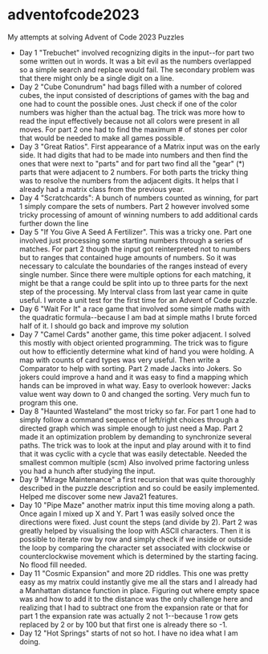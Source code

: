 # adventofcode2023

My attempts at solving Advent of Code 2023 Puzzles

* Day 1 "Trebuchet" involved recognizing digits in the input--for part two some written out in words.
  It was a bit evil as the numbers overlapped so a simple search and replace would fail.
  The secondary problem was that there might only be a single digit on a line.
* Day 2 "Cube Conundrum" had bags filled with a number of colored cubes, the input consisted of descriptions of games with the bag and
  one had to count the possible ones. Just check if one of the color numbers was higher than the actual bag. The trick was more
  how to read the input effectively because not all colors were present in all moves. For part 2 one had to find the
  maximum # of stones per color that would be needed to make all games possible.
* Day 3 "Great Ratios". First appearance of a Matrix input was on the early side. It had digits that had to be made into numbers and
  then find the ones that were next to "parts" and for part two find all the "gear" (*) parts that were adjacent to 2 numbers. For both parts
  the tricky thing was to resolve the numbers from the adjacent digits. It helps that I already had a matrix class from the previous year.
* Day 4 "Scratchcards": A bunch of numbers counted as winning, for part 1 simply compare the sets of numbers. Part 2 however involved some tricky
  processing of amount of winning numbers to add additional cards further down the line
* Day 5 "If You Give A Seed A Fertilizer". This was a tricky one. Part one involved just processing some starting numbers through a series of matches.
  For part 2 though the input got reinterpreted not to numbers but to ranges that contained huge amounts of numbers. So it was necessary to calculate
  the boundaries of the ranges instead of every single number. Since there were multiple options for each matching, it might be that a range could
  be split into up to three parts for the next step of the processing. My Interval class from last year came in quite useful. I wrote a unit test
  for the first time for an Advent of Code puzzle.
* Day 6 "Wait For It" a race game that involved some simple maths with the quadratic formula--because I am bad at simple maths I brute forced
  half of it. I should go back and improve my solution
* Day 7 "Camel Cards" another game, this time poker adjacent. I solved this mostly with object oriented programming. The trick was to figure out how
  to efficiently determine what kind of hand you were holding. A map with counts of card types was very useful. Then write a Comparator to help with
  sorting. Part 2 made Jacks into Jokers. So jokers could improve a hand and it was easy to find a mapping which hands can be improved in what way.
  Easy to overlook however: Jacks value went way down to 0 and changed the sorting. Very much fun to program this one.
* Day 8 "Haunted Wasteland" the most tricky so far. For part 1 one had to simply follow a command sequence of left/right choices through a directed
  graph which was simple enough to just need a Map. Part 2 made it an optimization problem by demanding to synchronize several paths. The trick was to
  look
  at the input and play around with it to find that it was cyclic with a cycle that was easily detectable. Needed the smallest common multiple (scm)
  Also involved prime factoring unless you
  had a hunch after studying the input.
* Day 9 "Mirage Maintenance" a first recursion that was quite thoroughly described in the puzzle description and so could be easily implemented.  
  Helped me discover some new Java21 features.
* Day 10 "Pipe Maze" another matrix input this time moving along a path. Once again I mixed up X and Y. Part 1 was easily solved once the directions
  were fixed. Just count the steps (and divide by 2). Part 2 was greatly helped by visualising the loop with ASCII characters. Then it is possible to
  iterate row by row and simply check if we inside or outside the loop by comparing the character set associated with clockwise or counterclockwise
  movement which is determined by the starting facing. No flood fill needed.
* Day 11 "Cosmic Expansion" and more 2D riddles. This one was pretty easy as my matrix could instantly give me all the stars and I already had a
  Manhattan distance function in place. Figuring out where empty space was and how to add it to the distance was the only challenge here and realizing
  that I had to subtract one from the expansion rate or that for part 1 the expansion rate was actually 2 not 1--because 1 row gets replaced by 2 or
  by 100 but that first one is already there so -1. 
* Day 12 "Hot Springs" starts of not so hot. I have no idea what I am doing.